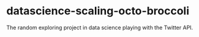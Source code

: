# datascience-scaling-octo-broccoli
The random exploring project in data science playing with the Twitter API.
